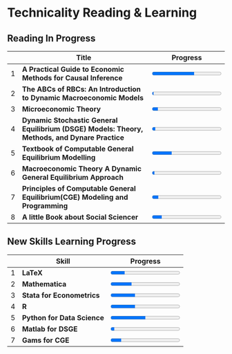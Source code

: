 # Technicality Reading & Learning

## Reading In Progress
|   | Title                                                                                          | Progress                                |
|---|------------------------------------------------------------------------------------------------|-----------------------------------------|
| 1 | **A Practical Guide to Economic Methods for Causal Inference**                                 | <progress value=200 max=329></progress> |
| 2 | **The ABCs of RBCs: An Introduction to Dynamic Macroeconomic Models**                          | <progress value=10  max=442></progress> |
| 3 | **Microeconomic Theory**                                                                       | <progress value=40  max=458></progress> |
| 4 | **Dynamic Stochastic General Equilibrium (DSGE) Models: Theory, Methods, and Dynare Practice** | <progress value=25  max=550></progress> |
| 5 | **Textbook of Computable General Equilibrium Modelling**                                       | <progress value=50  max=177></progress> |
| 6 | **Macroeconomic Theory A Dynamic General Equilibrium Approach**                                | <progress value=20  max=617></progress> |
| 7 | **Principles of Computable General Equilibrium(CGE) Modeling and Programming**                 | <progress value=24  max=272></progress> |
| 8 | **A little Book about Social Sciencer**                                                        | <progress value=54  max=381></progress> |

## New Skills Learning  Progress
|   | Skill                          | Progress                               |
|---|--------------------------------|----------------------------------------|
| 1 | **LaTeX**                      | <progress value=20 max=100></progress> |
| 2 | **Mathematica**                | <progress value=30 max=100></progress> |
| 3 | **Stata for Econometrics**     | <progress value=35 max=100></progress> |
| 4 | **R**                          | <progress value=35 max=100></progress> |
| 5 | **Python for Data Science**    | <progress value=50 max=100></progress> |
| 6 | **Matlab for DSGE**            | <progress value=5 max=100></progress>  |
| 7 | **Gams for CGE**               | <progress value=15 max=100></progress> |